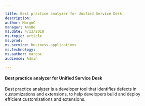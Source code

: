 ```yaml
---

title: Best practice analyzer for Unified Service Desk
description: 
author: MargoC
manager: AnnBe
ms.date: 4/13/2018
ms.topic: article
ms.prod: 
ms.service: business-applications
ms.technology: 
ms.author: margoc
audience: Admin

---
```

#### Best practice analyzer for Unified Service Desk



Best practice analyzer is a developer tool that identifies defects in
customizations and extensions, to help developers build and deploy efficient
customizations and extensions.
